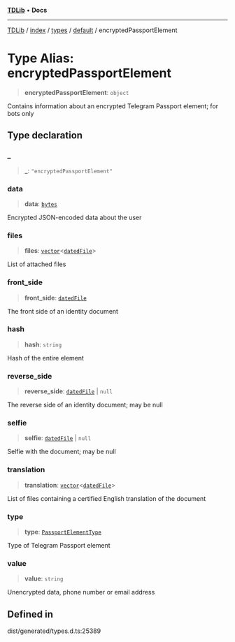 [**TDLib**](../../../../../../README.md) • **Docs**

***

[TDLib](../../../../../../modules.md) / [index](../../../../../README.md) / [types](../../../README.md) / [default](../README.md) / encryptedPassportElement

# Type Alias: encryptedPassportElement

> **encryptedPassportElement**: `object`

Contains information about an encrypted Telegram Passport element; for bots only

## Type declaration

### \_

> **\_**: `"encryptedPassportElement"`

### data

> **data**: [`bytes`](bytes-1.md)

Encrypted JSON-encoded data about the user

### files

> **files**: [`vector`](vector.md)\<[`datedFile`](datedFile-1.md)\>

List of attached files

### front\_side

> **front\_side**: [`datedFile`](datedFile-1.md)

The front side of an identity document

### hash

> **hash**: `string`

Hash of the entire element

### reverse\_side

> **reverse\_side**: [`datedFile`](datedFile-1.md) \| `null`

The reverse side of an identity document; may be null

### selfie

> **selfie**: [`datedFile`](datedFile-1.md) \| `null`

Selfie with the document; may be null

### translation

> **translation**: [`vector`](vector.md)\<[`datedFile`](datedFile-1.md)\>

List of files containing a certified English translation of the document

### type

> **type**: [`PassportElementType`](PassportElementType.md)

Type of Telegram Passport element

### value

> **value**: `string`

Unencrypted data, phone number or email address

## Defined in

dist/generated/types.d.ts:25389
